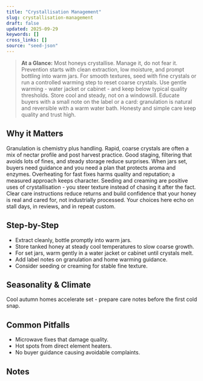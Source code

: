 ```yaml
---
title: "Crystallisation Management"
slug: crystallisation-management
draft: false
updated: 2025-09-29
keywords: []
cross_links: []
source: "seed-json"
---
```


> **At a Glance:** Most honeys crystallise. Manage it, do not fear it. Prevention starts with clean extraction, low moisture, and prompt bottling into warm jars. For smooth textures, seed with fine crystals or run a controlled warming step to reset coarse crystals. Use gentle warming - water jacket or cabinet - and keep below typical quality thresholds. Store cool and steady, not on a windowsill. Educate buyers with a small note on the label or a card: granulation is natural and reversible with a warm water bath. Honesty and simple care keep quality and trust high.

## Why it Matters
Granulation is chemistry plus handling. Rapid, coarse crystals are often a mix of nectar profile and post harvest practice. Good staging, filtering that avoids lots of fines, and steady storage reduce surprises. When jars set, buyers need guidance and you need a plan that protects aroma and enzymes. Overheating for fast fixes harms quality and reputation; a measured approach keeps character. Seeding and creaming are positive uses of crystallisation - you steer texture instead of chasing it after the fact. Clear care instructions reduce returns and build confidence that your honey is real and cared for, not industrially processed. Your choices here echo on stall days, in reviews, and in repeat custom.

## Step-by-Step
- Extract cleanly, bottle promptly into warm jars.
- Store tanked honey at steady cool temperatures to slow coarse growth.
- For set jars, warm gently in a water jacket or cabinet until crystals melt.
- Add label notes on granulation and home warming guidance.
- Consider seeding or creaming for stable fine texture.

## Seasonality & Climate
Cool autumn homes accelerate set - prepare care notes before the first cold snap.

## Common Pitfalls
- Microwave fixes that damage quality.
- Hot spots from direct element heaters.
- No buyer guidance causing avoidable complaints.

## Notes
